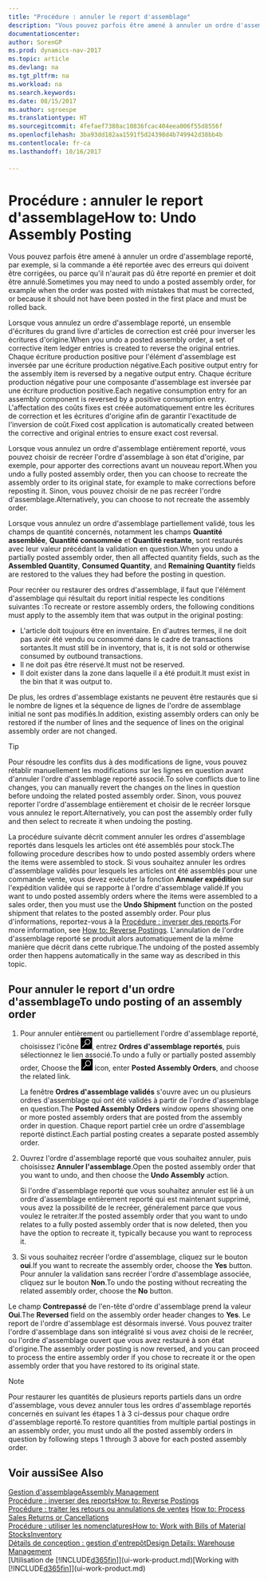 ```yaml
---
title: "Procédure : annuler le report d'assemblage"
description: "Vous pouvez parfois être amené à annuler un ordre d'assemblage reporté, par exemple, si la commande a été reportée avec des erreurs qui doivent être corrigées, ou parce qu'il n'aurait pas dû être reporté en premier et doit être annulé."
documentationcenter: 
author: SorenGP
ms.prod: dynamics-nav-2017
ms.topic: article
ms.devlang: na
ms.tgt_pltfrm: na
ms.workload: na
ms.search.keywords: 
ms.date: 08/15/2017
ms.author: sgroespe
ms.translationtype: HT
ms.sourcegitcommit: 4fefaef7380ac10836fcac404eea006f55d8556f
ms.openlocfilehash: 3ba93dd182aa1591f5d24398d4b749942d38bb4b
ms.contentlocale: fr-ca
ms.lasthandoff: 10/16/2017

---
```

# <a name="how-to-undo-assembly-posting"></a><span data-ttu-id="08c65-103">Procédure : annuler le report d'assemblage</span><span class="sxs-lookup"><span data-stu-id="08c65-103">How to: Undo Assembly Posting</span></span>
<span data-ttu-id="08c65-104">Vous pouvez parfois être amené à annuler un ordre d'assemblage reporté, par exemple, si la commande a été reportée avec des erreurs qui doivent être corrigées, ou parce qu'il n'aurait pas dû être reporté en premier et doit être annulé.</span><span class="sxs-lookup"><span data-stu-id="08c65-104">Sometimes you may need to undo a posted assembly order, for example when the order was posted with mistakes that must be corrected, or because it should not have been posted in the first place and must be rolled back.</span></span>

<span data-ttu-id="08c65-105">Lorsque vous annulez un ordre d'assemblage reporté, un ensemble d'écritures du grand livre d'articles de correction est créé pour inverser les écritures d'origine.</span><span class="sxs-lookup"><span data-stu-id="08c65-105">When you undo a posted assembly order, a set of corrective item ledger entries is created to reverse the original entries.</span></span> <span data-ttu-id="08c65-106">Chaque écriture production positive pour l'élément d'assemblage est inversée par une écriture production négative.</span><span class="sxs-lookup"><span data-stu-id="08c65-106">Each positive output entry for the assembly item is reversed by a negative output entry.</span></span> <span data-ttu-id="08c65-107">Chaque écriture production négative pour une composante d'assemblage est inversée par une écriture production positive.</span><span class="sxs-lookup"><span data-stu-id="08c65-107">Each negative consumption entry for an assembly component is reversed by a positive consumption entry.</span></span> <span data-ttu-id="08c65-108">L'affectation des coûts fixes est créée automatiquement entre les écritures de correction et les écritures d'origine afin de garantir l'exactitude de l'inversion de coût.</span><span class="sxs-lookup"><span data-stu-id="08c65-108">Fixed cost application is automatically created between the corrective and original entries to ensure exact cost reversal.</span></span>  

<span data-ttu-id="08c65-109">Lorsque vous annulez un ordre d'assemblage entièrement reporté, vous pouvez choisir de recréer l'ordre d'assemblage à son état d'origine, par exemple, pour apporter des corrections avant un nouveau report.</span><span class="sxs-lookup"><span data-stu-id="08c65-109">When you undo a fully posted assembly order, then you can choose to recreate the assembly order to its original state, for example to make corrections before reposting it.</span></span> <span data-ttu-id="08c65-110">Sinon, vous pouvez choisir de ne pas recréer l'ordre d'assemblage.</span><span class="sxs-lookup"><span data-stu-id="08c65-110">Alternatively, you can choose to not recreate the assembly order.</span></span>  

<span data-ttu-id="08c65-111">Lorsque vous annulez un ordre d'assemblage partiellement validé, tous les champs de quantité concernés, notamment les champs **Quantité assemblée**, **Quantité consommée** et **Quantité restante**, sont restaurés avec leur valeur précédant la validation en question.</span><span class="sxs-lookup"><span data-stu-id="08c65-111">When you undo a partially posted assembly order, then all affected quantity fields, such as the **Assembled Quantity**, **Consumed Quantity**, and **Remaining Quantity** fields are restored to the values they had before the posting in question.</span></span>  

<span data-ttu-id="08c65-112">Pour recréer ou restaurer des ordres d'assemblage, il faut que l'élément d'assemblage qui résultait du report initial respecte les conditions suivantes :</span><span class="sxs-lookup"><span data-stu-id="08c65-112">To recreate or restore assembly orders, the following conditions must apply to the assembly item that was output in the original posting:</span></span>  

-   <span data-ttu-id="08c65-113">L'article doit toujours être en inventaire. En d'autres termes, il ne doit pas avoir été vendu ou consommé dans le cadre de transactions sortantes.</span><span class="sxs-lookup"><span data-stu-id="08c65-113">It must still be in inventory, that is, it is not sold or otherwise consumed by outbound transactions.</span></span>  
-   <span data-ttu-id="08c65-114">Il ne doit pas être réservé.</span><span class="sxs-lookup"><span data-stu-id="08c65-114">It must not be reserved.</span></span>  
-   <span data-ttu-id="08c65-115">Il doit exister dans la zone dans laquelle il a été produit.</span><span class="sxs-lookup"><span data-stu-id="08c65-115">It must exist in the bin that it was output to.</span></span>  

<span data-ttu-id="08c65-116">De plus, les ordres d'assemblage existants ne peuvent être restaurés que si le nombre de lignes et la séquence de lignes de l'ordre de assemblage initial ne sont pas modifiés.</span><span class="sxs-lookup"><span data-stu-id="08c65-116">In addition, existing assembly orders can only be restored if the number of lines and the sequence of lines on the original assembly order are not changed.</span></span>  

> [!TIP]  
>  <span data-ttu-id="08c65-117">Pour résoudre les conflits dus à des modifications de ligne, vous pouvez rétablir manuellement les modifications sur les lignes en question avant d'annuler l'ordre d'assemblage reporté associé.</span><span class="sxs-lookup"><span data-stu-id="08c65-117">To solve conflicts due to line changes, you can manually revert the changes on the lines in question before undoing the related posted assembly order.</span></span> <span data-ttu-id="08c65-118">Sinon, vous pouvez reporter l'ordre d'assemblage entièrement et choisir de le recréer lorsque vous annulez le report.</span><span class="sxs-lookup"><span data-stu-id="08c65-118">Alternatively, you can post the assembly order fully and then select to recreate it when undoing the posting.</span></span>  

<span data-ttu-id="08c65-119">La procédure suivante décrit comment annuler les ordres d'assemblage reportés dans lesquels les articles ont été assemblés pour stock.</span><span class="sxs-lookup"><span data-stu-id="08c65-119">The following procedure describes how to undo posted assembly orders where the items were assembled to stock.</span></span> <span data-ttu-id="08c65-120">Si vous souhaitez annuler les ordres d'assemblage validés pour lesquels les articles ont été assemblés pour une commande vente, vous devez exécuter la fonction **Annuler expédition** sur l'expédition validée qui se rapporte à l'ordre d'assemblage validé.</span><span class="sxs-lookup"><span data-stu-id="08c65-120">If you want to undo posted assembly orders where the items were assembled to a sales order, then you must use the **Undo Shipment** function on the posted shipment that relates to the posted assembly order.</span></span> <span data-ttu-id="08c65-121">Pour plus d'informations, reportez-vous à la [Procédure : inverser des reports](finance-how-reverse-journal-posting.md).</span><span class="sxs-lookup"><span data-stu-id="08c65-121">For more information, see [How to: Reverse Postings](finance-how-reverse-journal-posting.md).</span></span> <span data-ttu-id="08c65-122">L'annulation de l'ordre d'assemblage reporté se produit alors automatiquement de la même manière que décrit dans cette rubrique.</span><span class="sxs-lookup"><span data-stu-id="08c65-122">The undoing of the posted assembly order then happens automatically in the same way as described in this topic.</span></span>  

## <a name="to-undo-posting-of-an-assembly-order"></a><span data-ttu-id="08c65-123">Pour annuler le report d'un ordre d'assemblage</span><span class="sxs-lookup"><span data-stu-id="08c65-123">To undo posting of an assembly order</span></span>  
1.  <span data-ttu-id="08c65-124">Pour annuler entièrement ou partiellement l'ordre d'assemblage reporté, choisissez l'icône ![Page ou rapport pour la recherche](media/ui-search/search_small.png "icône Page ou rapport pour la recherche"), entrez **Ordres d'assemblage reportés**, puis sélectionnez le lien associé.</span><span class="sxs-lookup"><span data-stu-id="08c65-124">To undo a fully or partially posted assembly order, Choose the ![Search for Page or Report](media/ui-search/search_small.png "Search for Page or Report icon") icon, enter **Posted Assembly Orders**, and choose the related link.</span></span>  

    <span data-ttu-id="08c65-125">La fenêtre **Ordres d'assemblage validés** s'ouvre avec un ou plusieurs ordres d'assemblage qui ont été validés à partir de l'ordre d'assemblage en question.</span><span class="sxs-lookup"><span data-stu-id="08c65-125">The **Posted Assembly Orders** window opens showing one or more posted assembly orders that are posted from the assembly order in question.</span></span> <span data-ttu-id="08c65-126">Chaque report partiel crée un ordre d'assemblage reporté distinct.</span><span class="sxs-lookup"><span data-stu-id="08c65-126">Each partial posting creates a separate posted assembly order.</span></span>  
2.  <span data-ttu-id="08c65-127">Ouvrez l'ordre d'assemblage reporté que vous souhaitez annuler, puis choisissez **Annuler l'assemblage**.</span><span class="sxs-lookup"><span data-stu-id="08c65-127">Open the posted assembly order that you want to undo, and then choose the **Undo Assembly** action.</span></span>  

    <span data-ttu-id="08c65-128">Si l'ordre d'assemblage reporté que vous souhaitez annuler est lié à un ordre d'assemblage entièrement reporté qui est maintenant supprimé, vous avez la possibilité de le recréer, généralement parce que vous voulez le retraiter.</span><span class="sxs-lookup"><span data-stu-id="08c65-128">If the posted assembly order that you want to undo relates to a fully posted assembly order that is now deleted, then you have the option to recreate it, typically because you want to reprocess it.</span></span>  
3.  <span data-ttu-id="08c65-129">Si vous souhaitez recréer l'ordre d'assemblage, cliquez sur le bouton **oui**.</span><span class="sxs-lookup"><span data-stu-id="08c65-129">If you want to recreate the assembly order, choose the **Yes** button.</span></span> <span data-ttu-id="08c65-130">Pour annuler la validation sans recréer l'ordre d'assemblage associée, cliquez sur le bouton **Non**.</span><span class="sxs-lookup"><span data-stu-id="08c65-130">To undo the posting without recreating the related assembly order, choose the **No** button.</span></span>  

<span data-ttu-id="08c65-131">Le champ **Contrepassé** de l'en\-tête d'ordre d'assemblage prend la valeur **Oui**.</span><span class="sxs-lookup"><span data-stu-id="08c65-131">The **Reversed** field on the assembly order header changes to **Yes**.</span></span> <span data-ttu-id="08c65-132">Le report de l'ordre d'assemblage est désormais inversé. Vous pouvez traiter l'ordre d'assemblage dans son intégralité si vous avez choisi de le recréer, ou l'ordre d'assemblage ouvert que vous avez restauré à son état d'origine.</span><span class="sxs-lookup"><span data-stu-id="08c65-132">The assembly order posting is now reversed, and you can proceed to process the entire assembly order if you chose to recreate it or the open assembly order that you have restored to its original state.</span></span>  

> [!NOTE]  
>  <span data-ttu-id="08c65-133">Pour restaurer les quantités de plusieurs reports partiels dans un ordre d'assemblage, vous devez annuler tous les ordres d'assemblage reportés concernés en suivant les étapes 1 à 3 ci-dessus pour chaque ordre d'assemblage reporté.</span><span class="sxs-lookup"><span data-stu-id="08c65-133">To restore quantities from multiple partial postings in an assembly order, you must undo all the posted assembly orders in question by following steps 1 through 3 above for each posted assembly order.</span></span>  

## <a name="see-also"></a><span data-ttu-id="08c65-134">Voir aussi</span><span class="sxs-lookup"><span data-stu-id="08c65-134">See Also</span></span>  
[<span data-ttu-id="08c65-135">Gestion d'assemblage</span><span class="sxs-lookup"><span data-stu-id="08c65-135">Assembly Management</span></span>](assembly-assemble-items.md)  
[<span data-ttu-id="08c65-136">Procédure : inverser des reports</span><span class="sxs-lookup"><span data-stu-id="08c65-136">How to: Reverse Postings</span></span>](finance-how-reverse-journal-posting.md)  
<span data-ttu-id="08c65-137">[Procédure : traiter les retours ou annulations de ventes](sales-how-process-sales-returns-cancellations.md)  </span><span class="sxs-lookup"><span data-stu-id="08c65-137">[How to: Process Sales Returns or Cancellations](sales-how-process-sales-returns-cancellations.md)  </span></span>  
[<span data-ttu-id="08c65-138">Procédure : utiliser les nomenclatures</span><span class="sxs-lookup"><span data-stu-id="08c65-138">How to: Work with Bills of Material</span></span>](inventory-how-work-BOMs.md)  
[<span data-ttu-id="08c65-139">Stocks</span><span class="sxs-lookup"><span data-stu-id="08c65-139">Inventory</span></span>](inventory-manage-inventory.md)  
[<span data-ttu-id="08c65-140">Détails de conception : gestion d'entrepôt</span><span class="sxs-lookup"><span data-stu-id="08c65-140">Design Details: Warehouse Management</span></span>](design-details-warehouse-management.md)  
<span data-ttu-id="08c65-141">[Utilisation de [!INCLUDE[d365fin](includes/d365fin_md.md)]](ui-work-product.md)</span><span class="sxs-lookup"><span data-stu-id="08c65-141">[Working with [!INCLUDE[d365fin](includes/d365fin_md.md)]](ui-work-product.md)</span></span>

